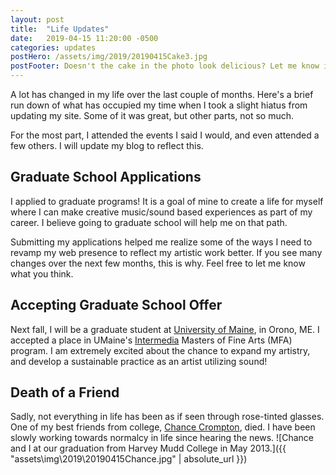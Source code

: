 ```yaml
---
layout: post
title:  "Life Updates"
date:   2019-04-15 11:20:00 -0500
categories: updates
postHero: /assets/img/2019/20190415Cake3.jpg
postFooter: Doesn't the cake in the photo look delicious? Let me know if you want the cake recipe! (Or just decoration instructions). It was a variation of a layered, gluten free angel cake, and was delicious. Truthfully, it hasn't been perfected. I need to tweak it a bit more before I will be satisfied.
---
```

A lot has changed in my life over the last couple of months.
Here's a brief run down of what has occupied my time when I took a slight
hiatus from updating my site.
Some of it was great, but other parts, not so much.

For the most part,
I attended the events I said I would,
and even attended a few others.
I will update my blog to reflect this.

## Graduate School Applications
I applied to graduate programs!
It is a goal of mine to create a life for myself where I can make
creative music/sound based experiences as part of my career.
I believe going to graduate school will help me on that path.

Submitting my applications helped me realize some of the ways I need to revamp
my web presence to reflect my artistic work better.
If you see many changes over the next few months, this is why.
Feel free to let me know what you think.

## Accepting Graduate School Offer
Next fall, I will be a graduate student at [University of Maine](https://umaine.edu), in Orono, ME.
I accepted a place in UMaine's [Intermedia](intermedia.umaine.edu/) Masters of Fine Arts (MFA) program.
I am extremely excited about the chance to expand my artistry,
and develop a sustainable practice as an artist utilizing sound!

## Death of a Friend
Sadly, not everything in life has been as if seen through rose-tinted glasses.
One of my best friends from college,
[Chance Crompton](https://www.legacy.com/obituaries/saltlaketribune/obituary.aspx?n=jonathan-chance-crompton&pid=191794012&fbclid=IwAR186SWwW4lpDej4NJyDvdN_Nri5GJMA9anEDBfNaqULf0gzR0cuLVy9NHE), died.
I have been slowly working towards normalcy in life since hearing the news.
![Chance and I at our graduation from Harvey Mudd College in May 2013.]({{ "assets\img\2019\20190415Chance.jpg" | absolute_url }})
